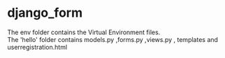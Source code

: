 # django_form
The env folder contains the Virtual Environment files. <br />
The 'hello' folder contains models.py ,forms.py ,views.py , templates and userregistration.html
